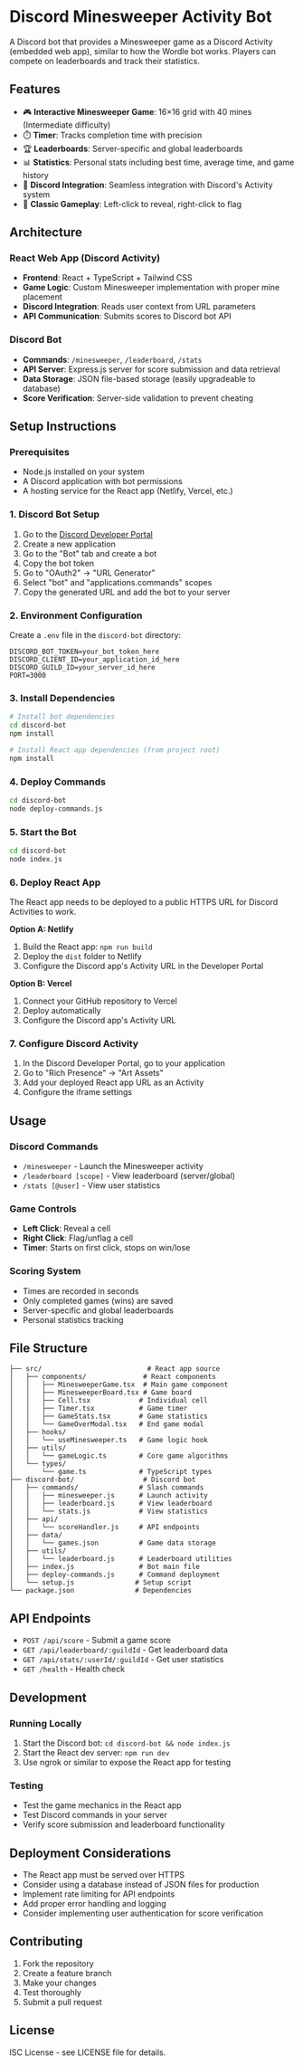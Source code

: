 # Discord Minesweeper Activity Bot

A Discord bot that provides a Minesweeper game as a Discord Activity (embedded web app), similar to how the Wordle bot works. Players can compete on leaderboards and track their statistics.

## Features

- 🎮 **Interactive Minesweeper Game**: 16×16 grid with 40 mines (Intermediate difficulty)
- ⏱️ **Timer**: Tracks completion time with precision
- 🏆 **Leaderboards**: Server-specific and global leaderboards
- 📊 **Statistics**: Personal stats including best time, average time, and game history
- 🎯 **Discord Integration**: Seamless integration with Discord's Activity system
- 🚩 **Classic Gameplay**: Left-click to reveal, right-click to flag

## Architecture

### React Web App (Discord Activity)
- **Frontend**: React + TypeScript + Tailwind CSS
- **Game Logic**: Custom Minesweeper implementation with proper mine placement
- **Discord Integration**: Reads user context from URL parameters
- **API Communication**: Submits scores to Discord bot API

### Discord Bot
- **Commands**: `/minesweeper`, `/leaderboard`, `/stats`
- **API Server**: Express.js server for score submission and data retrieval
- **Data Storage**: JSON file-based storage (easily upgradeable to database)
- **Score Verification**: Server-side validation to prevent cheating

## Setup Instructions

### Prerequisites
- Node.js installed on your system
- A Discord application with bot permissions
- A hosting service for the React app (Netlify, Vercel, etc.)

### 1. Discord Bot Setup

1. Go to the [Discord Developer Portal](https://discord.com/developers/applications)
2. Create a new application
3. Go to the "Bot" tab and create a bot
4. Copy the bot token
5. Go to "OAuth2" → "URL Generator"
6. Select "bot" and "applications.commands" scopes
7. Copy the generated URL and add the bot to your server

### 2. Environment Configuration

Create a `.env` file in the `discord-bot` directory:

```env
DISCORD_BOT_TOKEN=your_bot_token_here
DISCORD_CLIENT_ID=your_application_id_here
DISCORD_GUILD_ID=your_server_id_here
PORT=3000
```

### 3. Install Dependencies

```bash
# Install bot dependencies
cd discord-bot
npm install

# Install React app dependencies (from project root)
npm install
```

### 4. Deploy Commands

```bash
cd discord-bot
node deploy-commands.js
```

### 5. Start the Bot

```bash
cd discord-bot
node index.js
```

### 6. Deploy React App

The React app needs to be deployed to a public HTTPS URL for Discord Activities to work.

**Option A: Netlify**
1. Build the React app: `npm run build`
2. Deploy the `dist` folder to Netlify
3. Configure the Discord app's Activity URL in the Developer Portal

**Option B: Vercel**
1. Connect your GitHub repository to Vercel
2. Deploy automatically
3. Configure the Discord app's Activity URL

### 7. Configure Discord Activity

1. In the Discord Developer Portal, go to your application
2. Go to "Rich Presence" → "Art Assets"
3. Add your deployed React app URL as an Activity
4. Configure the iframe settings

## Usage

### Discord Commands

- `/minesweeper` - Launch the Minesweeper activity
- `/leaderboard [scope]` - View leaderboard (server/global)
- `/stats [@user]` - View user statistics

### Game Controls

- **Left Click**: Reveal a cell
- **Right Click**: Flag/unflag a cell
- **Timer**: Starts on first click, stops on win/lose

### Scoring System

- Times are recorded in seconds
- Only completed games (wins) are saved
- Server-specific and global leaderboards
- Personal statistics tracking

## File Structure

```
├── src/                          # React app source
│   ├── components/              # React components
│   │   ├── MinesweeperGame.tsx  # Main game component
│   │   ├── MinesweeperBoard.tsx # Game board
│   │   ├── Cell.tsx            # Individual cell
│   │   ├── Timer.tsx           # Game timer
│   │   ├── GameStats.tsx       # Game statistics
│   │   └── GameOverModal.tsx   # End game modal
│   ├── hooks/
│   │   └── useMinesweeper.ts   # Game logic hook
│   ├── utils/
│   │   └── gameLogic.ts        # Core game algorithms
│   └── types/
│       └── game.ts             # TypeScript types
├── discord-bot/                 # Discord bot
│   ├── commands/               # Slash commands
│   │   ├── minesweeper.js      # Launch activity
│   │   ├── leaderboard.js      # View leaderboard
│   │   └── stats.js            # View statistics
│   ├── api/
│   │   └── scoreHandler.js     # API endpoints
│   ├── data/
│   │   └── games.json          # Game data storage
│   ├── utils/
│   │   └── leaderboard.js      # Leaderboard utilities
│   ├── index.js                # Bot main file
│   ├── deploy-commands.js      # Command deployment
│   └── setup.js               # Setup script
└── package.json               # Dependencies
```

## API Endpoints

- `POST /api/score` - Submit a game score
- `GET /api/leaderboard/:guildId` - Get leaderboard data
- `GET /api/stats/:userId/:guildId` - Get user statistics
- `GET /health` - Health check

## Development

### Running Locally

1. Start the Discord bot: `cd discord-bot && node index.js`
2. Start the React dev server: `npm run dev`
3. Use ngrok or similar to expose the React app for testing

### Testing

- Test the game mechanics in the React app
- Test Discord commands in your server
- Verify score submission and leaderboard functionality

## Deployment Considerations

- The React app must be served over HTTPS
- Consider using a database instead of JSON files for production
- Implement rate limiting for API endpoints
- Add proper error handling and logging
- Consider implementing user authentication for score verification

## Contributing

1. Fork the repository
2. Create a feature branch
3. Make your changes
4. Test thoroughly
5. Submit a pull request

## License

ISC License - see LICENSE file for details.
